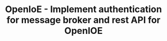 ---
layout: gsoc
categories: gsoc2017
divid: openioeapi
title:  OpenIoE - Implement authentication for message broker and rest API for OpenIOE
description: Currently, OpenIOE does not implement any security mechanisms for publishing or subscribing to any registered sensors in the backend.In order to support more clients, MQTT authentication and GUID based URL routing can be used.
githuburl: https://github.com/scorelab/OpenIoE
requiredknowledge: Spring Boot, ActiveMQ Artemis, MQTT, AMQP and Cassandra
possiblementors: TBA
---